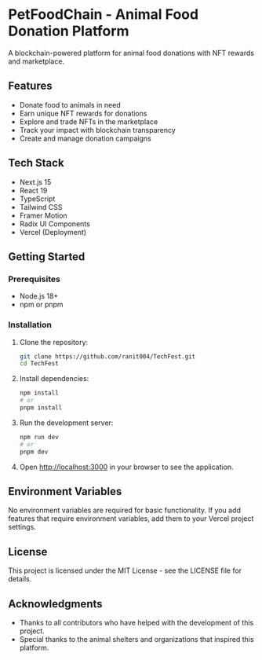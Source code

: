 # PetFoodChain - Animal Food Donation Platform

A blockchain-powered platform for animal food donations with NFT rewards and marketplace.

## Features

- Donate food to animals in need
- Earn unique NFT rewards for donations
- Explore and trade NFTs in the marketplace
- Track your impact with blockchain transparency
- Create and manage donation campaigns

## Tech Stack

- Next.js 15
- React 19
- TypeScript
- Tailwind CSS
- Framer Motion
- Radix UI Components
- Vercel (Deployment)

## Getting Started

### Prerequisites

- Node.js 18+ 
- npm or pnpm

### Installation

1. Clone the repository:
   ```bash
   git clone https://github.com/ranit004/TechFest.git
   cd TechFest
   ```

2. Install dependencies:
   ```bash
   npm install
   # or
   pnpm install
   ```

3. Run the development server:
   ```bash
   npm run dev
   # or
   pnpm dev
   ```

4. Open [http://localhost:3000](http://localhost:3000) in your browser to see the application.




## Environment Variables

No environment variables are required for basic functionality. If you add features that require environment variables, add them to your Vercel project settings.

## License

This project is licensed under the MIT License - see the LICENSE file for details.

## Acknowledgments

- Thanks to all contributors who have helped with the development of this project.
- Special thanks to the animal shelters and organizations that inspired this platform. 
